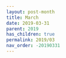 ```yaml
---
layout: post-month
title: March
date: 2019-03-31
parent: 2019
has_children: true
permalink: 2019/03
nav_order: -20190331
---
```

